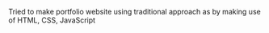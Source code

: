 Tried to make portfolio website using traditional approach as by making use of HTML, CSS, JavaScript
